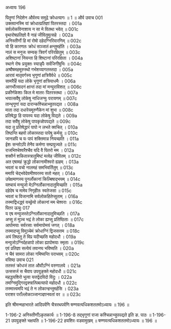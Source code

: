 अध्यायः 196

पितॄणां निदेशेन और्वस्य समुद्रे क्रोधत्यागः ॥ 1 ॥
और्व उवाच 	001  
उक्तवानस्मि यां क्रोधात्प्रतिज्ञां पितरस्तदा ।	001a  
सर्वलोकविनाशाय न सा मे वितथा भवेत् ॥	001c  
वृथारोषप्रतिज्ञो वै नाहं जीवितुमुत्सहे ।	002a  
अनिस्तीर्णो हि मां रोषो दहेदग्निरिवारणिम् ॥	002c  
यो हि कारणतः क्रोधं सञ्जातं क्षन्तुमर्हति ।	003a  
नालं स मनुजः सम्यक् त्रिवर्गं परिरक्षितुम् ॥	003c  
अशिष्टानां नियन्ता हि शिष्टानां परिरक्षिता ।	004a  
स्थाने रोषः प्रयुक्तः स्यान्नृपैः सर्वजिगीषुभिः ॥	004c  
अश्रौषमहमूरुस्थो गर्भशय्यागतस्तदा ।	005a  
आरावं मातृवर्गस्य भृगूणां क्षत्रियैर्वधे ॥	005c  
सामरैर्हि यदा लोके भृगूणां क्षत्रियाधमैः ।	006a  
आगर्भोत्सादनं क्षान्तं तदा मां मन्युराविशत् ॥	006c  
प्रकीर्णकेशाः किल मे मातरः पितरस्तथा ।	007a  
भयात्सर्वेषु लोकेषु नाधिजग्मुः परायणम् ॥	007c  
तान्भृगूणां यदा दारान्कश्चिन्नाभ्युपपद्यत ।	008a  
माता तदा दधारेयमूरुणैकेन मां शुभा ॥	008c  
प्रतिषेद्धा हि पापस्य यदा लोकेषु विद्यते ।	009a  
तदा सर्वेषु लोकेषु पापकृन्नोपपद्यते ॥	009c  
यदा तु प्रतिषेद्धारं पापो न लभते क्वचित् ।	010a  
तिष्ठन्ति बहवो लोकास्तदा पापेषु कर्मसु ॥	010c  
जानन्नपि च यः पापं शक्तिमान्न नियच्छति ।	011a  
ईशः सन्सोऽपि तेनैव कर्मणा सम्प्रयुज्यते ॥	011c  
राजभिश्चेश्वरैश्चैव यदि वै पितरो मम ।	012a  
शक्तैर्न शकितास्त्रातुमिष्टं मत्वेह जीवितम् ॥	012c  
अत एषामहं क्रुद्धो लोकानामीश्वरो ह्यहम् ।	013a  
भवतां च वचो नालमहं समभिवर्तितुम् ॥	013c  
ममापि चेद्भवेदेवमीश्वरस्य सतो महत् ।	014a  
उपेक्षमाणस्य पुनर्लोकानां किल्बिषाद्भयम् ॥	014c  
यश्चायं मन्युजो मेऽग्निर्लोकानादातुमिच्छति ।	015a  
दहेदेष च मामेव निगृहीतः स्वतेजसा ॥	015c  
भवतां च विजानामि सर्वलोकहितेप्सुताम् ।	016a  
तस्माद्विधद्ध्वं यच्छ्रेयो लोकानां मम चेश्वराः ॥	016c  
पितर ऊचुः 	017  
य एष मन्युजस्तेऽग्निर्लोकानादातुमिच्छति ।	017a  
अप्सु तं मुञ्च भद्रं ते लोका ह्यप्सु प्रतिष्ठिताः ॥	017c  
आपोमयाः सर्वरसाः सर्वमापोमयं जगत् ।	018a  
तस्मादप्सु विमुञ्चेमं क्रोधाग्निं द्विजसत्तम ॥	018c  
अयं तिष्ठतु ते विप्र यदीच्छसि महोदधौ ।	019a  
मन्युजोऽग्निर्दहन्नापो लोका ह्यापोमयाः स्मृताः ॥	019c  
एवं प्रतिज्ञा सत्येयं तवानघ भविष्यति ।	020a  
न चैवं सामरा लोका गमिष्यन्ति पराभवम् ॥	020c  
वसिष्ठ उवाच 	021  
ततस्तं क्रोधजं तात और्वोऽग्निं वरुणालये ।	021a  
उत्ससर्ज स चैवाप उपयुङ्क्ते महोदधौ ॥	021c  
महद्धयशिरो भूत्वा यत्तद्वेदविदो विदुः ।	022a  
तमग्निमुद्गिरद्वक्त्रात्पिबत्यापो महोदधौ ॥	022c  
तस्मात्त्वमपि भद्रं ते न लोकान्हन्तुमर्हसि ।	023a  
पराशर पराँल्लोकाञ्जानञ्ज्ञानवतां वर ॥ ॥	023c  

इति श्रीमन्महाभारते आदिपर्वणि चैत्ररथपर्वणि षण्णवत्यधिकशततमोऽध्यायः ॥ 196 ॥

1-196-2 अनिस्तीर्णोऽकृतकार्यः ॥ 1-196-8 तद्भृगूणां राजा कश्चिन्नाभ्युपपद्यते इति ङ. पाठः ॥ 1-196-21 उपयुङ्क्ते भक्षयति ॥ 1-196-22 हयशिरः वडवामुखम् ॥ षण्णवत्यधिकशततमोऽध्यायः ॥ 196 ॥
